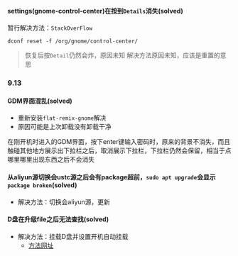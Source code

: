 #### settings(gnome-control-center)在按到``Details``消失(solved)

暂行解决方法：``StackOverFlow``

```
dconf reset -f /org/gnome/control-center/
```

> 恢复后按``Detail``仍然会炸，原因未知
> 解决方法原因未知，应该是重置的意思

### 9.13

#### GDM界面混乱(solved)
* 重新安装``flat-remix-gnome``解决
* 原因可能是上次卸载没有卸载干净

在刚开机时进入的GDM界面，按下enter键输入密码时，原来的背景不消失，而且触碰其他地方展示出下拉栏之后，取消展示下拉栏，下拉栏仍然会保留，相当于点哪里哪里出现东西之后不会消失

#### 从aliyun源切换会ustc源之后会有package超前，``sudo apt upgrade``会显示``package broken``(solved)

* 解决方法：切换会aliyun源，更新

#### D盘在升级file之后无法查找(solved)

* 解决方法：挂载D盘并设置开机自动挂载
  * [方法网址](https://blog.csdn.net/qq_3545152/article/details/79541106)